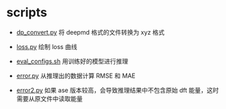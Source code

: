 # scripts

- [dp_convert.py](./dp_convert.py) 将 deepmd 格式的文件转换为 xyz 格式

- [loss.py](./loss.py) 绘制 loss 曲线

- [eval_configs.sh](./eval_configs.sh) 用训练好的模型进行推理

- [error.py](./error.py) 从推理出的数据计算 RMSE 和 MAE

- [error2.py](./error.py) 如果 ase 版本较高，会导致推理结果中不包含原始 dft 能量，这时需要从原文件中读取能量